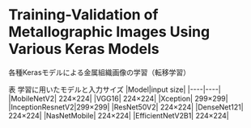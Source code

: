# Training-Validation of Metallographic Images Using Various Keras Models

各種Kerasモデルによる金属組織画像の学習（転移学習）

表 学習に用いたモデルと入力サイズ
|Model|input size|
|----|----|
|MobileNetV2|	224×224|
|VGG16|		224×224|
|Xception|	299×299|
|InceptionResnetV2|299×299|
|ResNet50V2|	224×224|
|DenseNet121|		224×224|
|NasNetMobile|		224×224|
|EfficientNetV2B1|		224×224|

